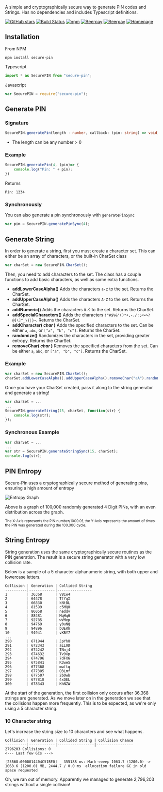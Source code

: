 A simple and cryptographically secure way to generate PIN codes and Strings. Has no dependencies and includes Typescript definitions.

[![GitHub stars](https://img.shields.io/github/stars/ozouai/node-secure-pin.svg)](https://github.com/ozouai/node-secure-pin/stargazers) [![Build Status](https://travis-ci.org/ozouai/node-secure-pin.svg?branch=master&style=flat-square)](https://travis-ci.org/ozouai/node-secure-pin) [![npm](https://img.shields.io/npm/l/secure-pin.svg?style=flat)]() [![Beerpay](https://beerpay.io/ozouai/node-secure-pin/make-wish.svg)](https://beerpay.io/ozouai/node-secure-pin) [![Beerpay](https://beerpay.io/ozouai/node-secure-pin/badge.svg?style=flat)](https://beerpay.io/ozouai/node-secure-pin) [![Homepage](https://img.shields.io/badge/View-Homepage-blue.svg)](https://omarzouai.com/node/7)

## Installation

From NPM

```
npm install secure-pin
```

Typescript

```typescript
import * as SecurePIN from "secure-pin";
```

Javascript

```javascript
var SecurePIN = require("secure-pin");
```

## Generate PIN

### Signature

```typescript
SecurePIN.generatePin(length : number, callback: (pin: string) => void);
```

* The length can be any number > 0

### Example

```typescript
SecurePIN.generatePin(4, (pin)=> {
    console.log("Pin: " + pin);
})
```

Returns

```text
Pin: 1234
```

### Synchronously

You can also generate a pin synchronously with `generatePinSync`

```javascript
var pin = SecurePIN.generatePinSync(4);
```

## Generate String

In order to generate a string, first you must create a character set. This can either be an array of characters, or the built-in CharSet class

```typescript
var charSet = new SecurePIN.CharSet();
```

Then, you need to add characters to the set. The class has a couple functions to add basic characters, as well as some extra functions.

* **addLowerCaseAlpha()** Adds the characters `a-z` to the set. Returns the CharSet.
* **addUpperCaseAlpha()** Adds the characters `A-Z` to the set. Returns the CharSet.
* **addNumeric()** Adds the characters `0-9` to the set. Returns the CharSet.
* **addSpecialCharacters()** Adds the characters `!"#$%&'()*+,-./:;<=>?@[\]^_\{|}~`. Returns the CharSet.
* **addCharacter( *char* )** Adds the specified characters to the set. Can be either `a`, `abc`, or `["a", "b", "c"]`. Returns the CharSet.
* **randomize()** Randomizes the characters in the set, providing greater entropy. Returns the CharSet.
* **removeChar( *char* )** Removes the specified characters from the set. Can be either `a`, `abc`, or `["a", "b", "c"]`. Returns the CharSet.

### Example

```typescript
var charSet = new SecurePIN.CharSet();
charSet.addLowerCaseAlpha().addUpperCaseAlpha().removeChar("aA").randomize();
```

Once you have your CharSet created, pass it along to the string generator and generate a string!


```typescript
var charSet = ...
...
SecurePIN.generateString(15, charSet, function(str) {
	console.log(str);
});
```

### Synchronous Example

```typescript
var charSet = ...
...
var str = SecurePIN.generateStringSync(15, charSet);
console.log(str);
```

## PIN Entropy

Secure-Pin uses a cryptographically secure method of generating pins, ensuring a high amount of entropy 

![Entropy Graph](https://plot.ly/~zzarzzur/2.png)

Above is a graph of 100,000 randomly generated 4 Digit PINs, with an even distribution across the graph.

<small>The X-Axis represents the PIN number/1000.0f, the Y-Axis represents the amount of times the PIN was generated during the 100,000 cycle.</small>

## String Entropy

String generation uses the same cryptographically secure routines as the PIN generation. The result is a secure string generator with a very low collision rate.

Below is a sample of a 5 character alphanumeric string, with both upper and lowercase letters.

```
Collision | Generation | Collided String
----------|------------|----------------
1         | 36368      | V81w4
2         | 64478      | TfYqX
3         | 66830      | kNtBL
4         | 81599      | c5MQH
5         | 86058      | neddv
6         | 88481      | MqHq6
7         | 92785      | wVMep
8         | 94769      | y0uNQ
9         | 94896      | bUERh
10        | 94941      | vKBY7
...
290       | 671944     | JpYhU
291       | 672343     | aLL0D
292       | 674242     | TNnj4
293       | 674632     | Tv9Xp
294       | 674796     | 7dFX6
295       | 675841     | R3weS
296       | 677368     | mwftq
297       | 677385     | O3Lmf
298       | 677507     | 2bOwb
299       | 677818     | 4xQEL
300       | 678343     | KhNZW
```

At the start of the generation, the first collision only occurs after 36,368 strings are generated. As we move later on in the generation we see that the collisions happen more frequently. This is to be expected, as we're only using a 5 character string.

### 10 Character string

Let's increase the string size to 10 characters and see what happens.

```
Collision | Generation | Collided String | Collision Chance
----------|------------|-----------------|-----------------
2796203 Collisions: 0
<--- Last few GCs --->

[25568:0000014404C51BE0]   355188 ms: Mark-sweep 1063.7 (1200.0) -> 1063.6 (1200.0) MB, 2444.7 / 0.0 ms  allocation failure GC in old space requested
```

Oh, we ran out of memory. Apparently we managed to generate 2,796,203 strings without a single collision!